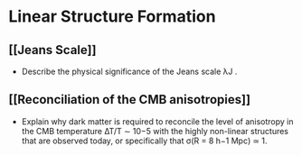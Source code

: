 # Linear Structure Formation

## [[Jeans Scale]]

- Describe the physical significance of the Jeans scale λJ .

## [[Reconciliation of the CMB anisotropies]]

- Explain why dark matter is required to reconcile the level of anisotropy in the CMB temperature ∆T/T ∼ 10−5 with the highly non-linear structures that are observed today, or specifically that σ(R = 8 h−1 Mpc) ≃ 1.